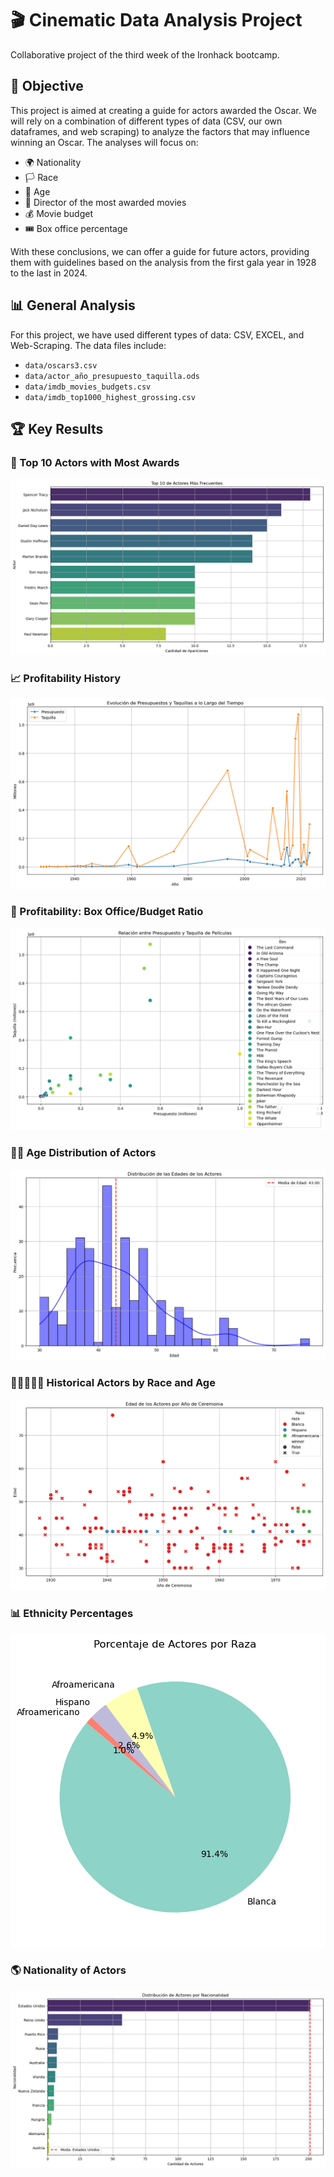 # 🎬 Cinematic Data Analysis Project

Collaborative project of the third week of the Ironhack bootcamp.

## 🎯 Objective

This project is aimed at creating a guide for actors awarded the Oscar. We will rely on a combination of different types of data (CSV, our own dataframes, and web scraping) to analyze the factors that may influence winning an Oscar. The analyses will focus on:

- 🌍 Nationality
- 🏳️ Race
- 🎂 Age
- 🎥 Director of the most awarded movies
- 💰 Movie budget
- 🎟️ Box office percentage

With these conclusions, we can offer a guide for future actors, providing them with guidelines based on the analysis from the first gala year in 1928 to the last in 2024.

## 📊 General Analysis

For this project, we have used different types of data: CSV, EXCEL, and Web-Scraping. The data files include:

- `data/oscars3.csv`
- `data/actor_año_presupuesto_taquilla.ods`
- `data/imdb_movies_budgets.csv`
- `data/imdb_top1000_highest_grossing.csv`

## 🏆 Key Results

### 🥇 Top 10 Actors with Most Awards

![Top 10 Actors](img/top10_actores.png)

### 📈 Profitability History

![Profitability History](img/rentabilidad_anual.png)

### 💸 Profitability: Box Office/Budget Ratio

![Box Office and Budget](img/taquilla_presupuesto.png)

### 👶👴 Age Distribution of Actors

![Age Distribution](img/distribucion_edades_actores.png)

### 🧑🏽‍🤝‍🧑🏿 Historical Actors by Race and Age

![Historical Actors](img/actores.png)

### 📊 Ethnicity Percentages

![Ethnicity Percentages](img/etnia_porcentajes.png)

### 🌎 Nationality of Actors

![Nationality](img/nacionalidad.png)
